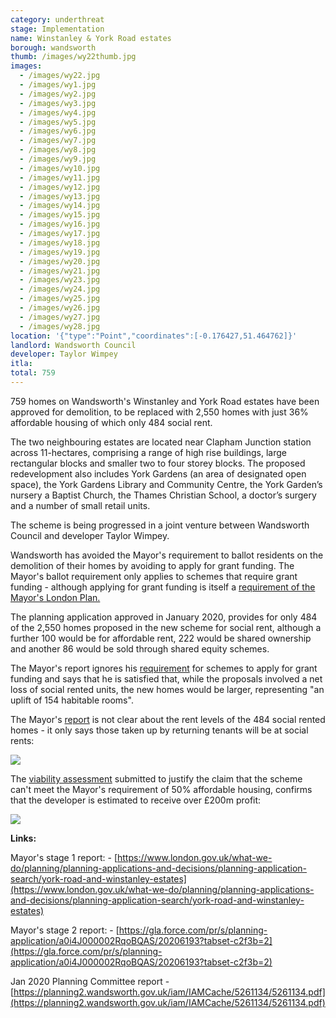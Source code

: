 ```yaml
---
category: underthreat
stage: Implementation 
name: Winstanley & York Road estates 
borough: wandsworth
thumb: /images/wy22thumb.jpg
images:
  - /images/wy22.jpg
  - /images/wy1.jpg
  - /images/wy2.jpg
  - /images/wy3.jpg
  - /images/wy4.jpg
  - /images/wy5.jpg
  - /images/wy6.jpg
  - /images/wy7.jpg
  - /images/wy8.jpg
  - /images/wy9.jpg
  - /images/wy10.jpg
  - /images/wy11.jpg
  - /images/wy12.jpg
  - /images/wy13.jpg
  - /images/wy14.jpg
  - /images/wy15.jpg
  - /images/wy16.jpg
  - /images/wy17.jpg
  - /images/wy18.jpg
  - /images/wy19.jpg
  - /images/wy20.jpg
  - /images/wy21.jpg
  - /images/wy23.jpg
  - /images/wy24.jpg
  - /images/wy25.jpg
  - /images/wy26.jpg
  - /images/wy27.jpg
  - /images/wy28.jpg
location: '{"type":"Point","coordinates":[-0.176427,51.464762]}'
landlord: Wandsworth Council
developer: Taylor Wimpey
itla:
total: 759
---
```

759 homes on Wandsworth's Winstanley and York Road estates have been approved for demolition, to be replaced with 2,550 homes with just 36% affordable housing of which only 484 social rent.

The two neighbouring estates are located near Clapham Junction station across 11-hectares, comprising a range of high rise buildings, large rectangular blocks and smaller two to four storey blocks. The proposed redevelopment also includes York Gardens (an area of designated open space), the York Gardens Library and Community Centre, the York Garden’s nursery a Baptist Church, the Thames Christian School, a doctor’s surgery and a number of small retail units.

The scheme is being progressed in a joint venture between Wandsworth Council and developer Taylor Wimpey.

Wandsworth has avoided the Mayor's requirement to ballot residents on the demolition of their homes by avoiding to apply for grant funding. The Mayor's ballot requirement only applies to schemes that require grant funding - although applying for grant funding is itself a [requirement of the Mayor's London Plan.](https://www.london.gov.uk/what-we-do/planning/london-plan/current-london-plan/london-plan-chapter-3/policy-312-negotiating)

The planning application approved in January 2020, provides for only 484 of the 2,550 homes proposed in the new scheme for social rent, although a further 100 would be for affordable rent, 222 would be shared ownership and another 86 would be sold through shared equity schemes.

The Mayor's report ignores his [requirement](https://www.london.gov.uk/what-we-do/planning/london-plan/current-london-plan/london-plan-chapter-3/policy-312-negotiating) for schemes to apply for grant funding and says that he is satisfied that, while the proposals involved a net loss of social rented units, the new homes would be larger, representing "an uplift of 154 habitable rooms".

The Mayor's [report](https://www.london.gov.uk/sites/default/files/public%3A//public%3A//PAWS/media_id_454975///york_road_and_winstanley_estates_report.pdf) is not clear about the rent levels of the 484 social rented homes - it only says those taken up by returning tenants will be at social rents:

<img src="/images/winstanleysr2.png" class="img-fluid rounded img-thumbnail">

The [viability assessment](https://planning2.wandsworth.gov.uk/iam/IAMCache/5121327/5121327.pdf) submitted to justify the claim that the scheme can't meet the Mayor's requirement of 50% affordable housing, confirms that the developer is estimated to receive over £200m profit:

<img src="/images/winstanleyprofit.png" class="img-fluid rounded img-thumbnail">

__Links:__

Mayor's stage 1 report: - [https://www.london.gov.uk/what-we-do/planning/planning-applications-and-decisions/planning-application-search/york-road-and-winstanley-estates](https://www.london.gov.uk/what-we-do/planning/planning-applications-and-decisions/planning-application-search/york-road-and-winstanley-estates)

Mayor's stage 2 report: - [https://gla.force.com/pr/s/planning-application/a0i4J000002RqoBQAS/20206193?tabset-c2f3b=2](https://gla.force.com/pr/s/planning-application/a0i4J000002RqoBQAS/20206193?tabset-c2f3b=2)

Jan 2020 Planning Committee report - [https://planning2.wandsworth.gov.uk/iam/IAMCache/5261134/5261134.pdf](https://planning2.wandsworth.gov.uk/iam/IAMCache/5261134/5261134.pdf)
